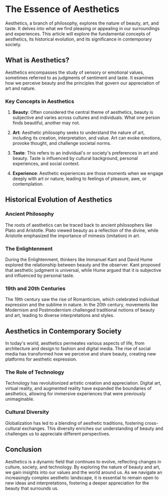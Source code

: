 # The Essence of Aesthetics

Aesthetics, a branch of philosophy, explores the nature of beauty, art, and taste. It delves into what we find pleasing or appealing in our surroundings and experiences. This article will explore the fundamental concepts of aesthetics, its historical evolution, and its significance in contemporary society.

## What is Aesthetics?

Aesthetics encompasses the study of sensory or emotional values, sometimes referred to as judgments of sentiment and taste. It examines how we perceive beauty and the principles that govern our appreciation of art and nature.

### Key Concepts in Aesthetics

1. **Beauty**: Often considered the central theme of aesthetics, beauty is subjective and varies across cultures and individuals. What one person finds beautiful, another may not.

2. **Art**: Aesthetic philosophy seeks to understand the nature of art, including its creation, interpretation, and value. Art can evoke emotions, provoke thought, and challenge societal norms.

3. **Taste**: This refers to an individual's or society's preferences in art and beauty. Taste is influenced by cultural background, personal experiences, and social context.

4. **Experience**: Aesthetic experiences are those moments when we engage deeply with art or nature, leading to feelings of pleasure, awe, or contemplation.

## Historical Evolution of Aesthetics

### Ancient Philosophy

The roots of aesthetics can be traced back to ancient philosophers like Plato and Aristotle. Plato viewed beauty as a reflection of the divine, while Aristotle emphasized the importance of mimesis (imitation) in art.

### The Enlightenment

During the Enlightenment, thinkers like Immanuel Kant and David Hume explored the relationship between beauty and the observer. Kant proposed that aesthetic judgment is universal, while Hume argued that it is subjective and influenced by personal taste.

### 19th and 20th Centuries

The 19th century saw the rise of Romanticism, which celebrated individual expression and the sublime in nature. In the 20th century, movements like Modernism and Postmodernism challenged traditional notions of beauty and art, leading to diverse interpretations and styles.

## Aesthetics in Contemporary Society

In today's world, aesthetics permeates various aspects of life, from architecture and design to fashion and digital media. The rise of social media has transformed how we perceive and share beauty, creating new platforms for aesthetic expression.

### The Role of Technology

Technology has revolutionized artistic creation and appreciation. Digital art, virtual reality, and augmented reality have expanded the boundaries of aesthetics, allowing for immersive experiences that were previously unimaginable.

### Cultural Diversity

Globalization has led to a blending of aesthetic traditions, fostering cross-cultural exchanges. This diversity enriches our understanding of beauty and challenges us to appreciate different perspectives.

## Conclusion

Aesthetics is a dynamic field that continues to evolve, reflecting changes in culture, society, and technology. By exploring the nature of beauty and art, we gain insights into our values and the world around us. As we navigate an increasingly complex aesthetic landscape, it is essential to remain open to new ideas and interpretations, fostering a deeper appreciation for the beauty that surrounds us.
